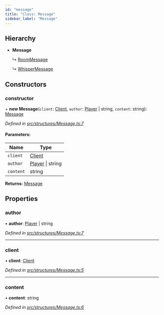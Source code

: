 ```yaml
---
id: "message"
title: "Class: Message"
sidebar_label: "Message"
---
```


## Hierarchy

* **Message**

  ↳ [RoomMessage](roommessage.md)

  ↳ [WhisperMessage](whispermessage.md)

## Constructors

### constructor

\+ **new Message**(`client`: [Client](client.md), `author`: [Player](player.md) \| string, `content`: string): [Message](message.md)

*Defined in [src/structures/Message.ts:7](https://github.com/SuspiciousLookingOwl/transformice.js/blob/b80242a/src/structures/Message.ts#L7)*

#### Parameters:

Name | Type |
------ | ------ |
`client` | [Client](client.md) |
`author` | [Player](player.md) \| string |
`content` | string |

**Returns:** [Message](message.md)

## Properties

### author

•  **author**: [Player](player.md) \| string

*Defined in [src/structures/Message.ts:7](https://github.com/SuspiciousLookingOwl/transformice.js/blob/b80242a/src/structures/Message.ts#L7)*

___

### client

•  **client**: [Client](client.md)

*Defined in [src/structures/Message.ts:5](https://github.com/SuspiciousLookingOwl/transformice.js/blob/b80242a/src/structures/Message.ts#L5)*

___

### content

•  **content**: string

*Defined in [src/structures/Message.ts:6](https://github.com/SuspiciousLookingOwl/transformice.js/blob/b80242a/src/structures/Message.ts#L6)*
